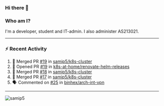 ### Hi there 👋

### Who am I?
I'm a developer, student and IT-admin. I also administer AS213021.

---
### :zap: Recent Activity
<!--START_SECTION:activity-->
1. 🎉 Merged PR [#19](https://github.com/samip5/k8s-cluster/pull/19) in [samip5/k8s-cluster](https://github.com/samip5/k8s-cluster)
2. 💪 Opened PR [#19](https://github.com/k8s-at-home/renovate-helm-releases/pull/19) in [k8s-at-home/renovate-helm-releases](https://github.com/k8s-at-home/renovate-helm-releases)
3. 🎉 Merged PR [#18](https://github.com/samip5/k8s-cluster/pull/18) in [samip5/k8s-cluster](https://github.com/samip5/k8s-cluster)
4. 🎉 Merged PR [#17](https://github.com/samip5/k8s-cluster/pull/17) in [samip5/k8s-cluster](https://github.com/samip5/k8s-cluster)
5. 🗣 Commented on [#25](https://github.com/binhex/arch-int-vpn/issues/25) in [binhex/arch-int-vpn](https://github.com/binhex/arch-int-vpn)
<!--END_SECTION:activity-->
---

<img align="center" src="https://github-readme-stats.vercel.app/api?username=samip5&show_icons=true" alt="samip5" />
